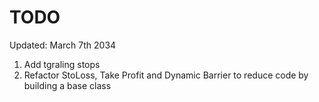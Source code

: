 # TODO


Updated: March 7th 2034


1. Add tgraling stops
2. Refactor StoLoss, Take Profit and Dynamic Barrier to reduce code by building a base class
